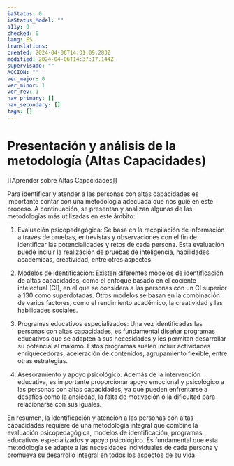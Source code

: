```yaml
---
iaStatus: 0
iaStatus_Model: ""
a11y: 0
checked: 0
lang: ES
translations: 
created: 2024-04-06T14:31:09.283Z
modified: 2024-04-06T14:37:17.144Z
supervisado: ""
ACCION: ""
ver_major: 0
ver_minor: 1
ver_rev: 1
nav_primary: []
nav_secondary: []
tags: []
---
```

# Presentación y análisis de la metodología (Altas Capacidades)

[[Aprender sobre Altas Capacidades]]

Para identificar y atender a las personas con altas capacidades es importante contar con una metodología adecuada que nos guíe en este proceso. A continuación, se presentan y analizan algunas de las metodologías más utilizadas en este ámbito:

1. Evaluación psicopedagógica: Se basa en la recopilación de información a través de pruebas, entrevistas y observaciones con el fin de identificar las potencialidades y retos de cada persona. Esta evaluación puede incluir la realización de pruebas de inteligencia, habilidades académicas, creatividad, entre otros aspectos.

2. Modelos de identificación: Existen diferentes modelos de identificación de altas capacidades, como el enfoque basado en el cociente intelectual (CI), en el que se considera a las personas con un CI superior a 130 como superdotadas. Otros modelos se basan en la combinación de varios factores, como el rendimiento académico, la creatividad y las habilidades sociales.

3. Programas educativos especializados: Una vez identificadas las personas con altas capacidades, es fundamental diseñar programas educativos que se adapten a sus necesidades y les permitan desarrollar su potencial al máximo. Estos programas suelen incluir actividades enriquecedoras, aceleración de contenidos, agrupamiento flexible, entre otras estrategias.

4. Asesoramiento y apoyo psicológico: Además de la intervención educativa, es importante proporcionar apoyo emocional y psicológico a las personas con altas capacidades, ya que pueden enfrentarse a desafíos como la ansiedad, la falta de motivación o la dificultad para relacionarse con sus iguales.

En resumen, la identificación y atención a las personas con altas capacidades requiere de una metodología integral que combine la evaluación psicopedagógica, modelos de identificación, programas educativos especializados y apoyo psicológico. Es fundamental que esta metodología se adapte a las necesidades individuales de cada persona y promueva su desarrollo integral en todos los aspectos de su vida.
